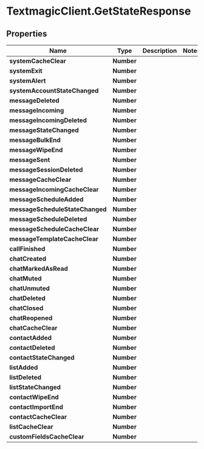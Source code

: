 # TextmagicClient.GetStateResponse

## Properties
Name | Type | Description | Notes
------------ | ------------- | ------------- | -------------
**systemCacheClear** | **Number** |  | 
**systemExit** | **Number** |  | 
**systemAlert** | **Number** |  | 
**systemAccountStateChanged** | **Number** |  | 
**messageDeleted** | **Number** |  | 
**messageIncoming** | **Number** |  | 
**messageIncomingDeleted** | **Number** |  | 
**messageStateChanged** | **Number** |  | 
**messageBulkEnd** | **Number** |  | 
**messageWipeEnd** | **Number** |  | 
**messageSent** | **Number** |  | 
**messageSessionDeleted** | **Number** |  | 
**messageCacheClear** | **Number** |  | 
**messageIncomingCacheClear** | **Number** |  | 
**messageScheduleAdded** | **Number** |  | 
**messageScheduleStateChanged** | **Number** |  | 
**messageScheduleDeleted** | **Number** |  | 
**messageScheduleCacheClear** | **Number** |  | 
**messageTemplateCacheClear** | **Number** |  | 
**callFinished** | **Number** |  | 
**chatCreated** | **Number** |  | 
**chatMarkedAsRead** | **Number** |  | 
**chatMuted** | **Number** |  | 
**chatUnmuted** | **Number** |  | 
**chatDeleted** | **Number** |  | 
**chatClosed** | **Number** |  | 
**chatReopened** | **Number** |  | 
**chatCacheClear** | **Number** |  | 
**contactAdded** | **Number** |  | 
**contactDeleted** | **Number** |  | 
**contactStateChanged** | **Number** |  | 
**listAdded** | **Number** |  | 
**listDeleted** | **Number** |  | 
**listStateChanged** | **Number** |  | 
**contactWipeEnd** | **Number** |  | 
**contactImportEnd** | **Number** |  | 
**contactCacheClear** | **Number** |  | 
**listCacheClear** | **Number** |  | 
**customFieldsCacheClear** | **Number** |  | 



